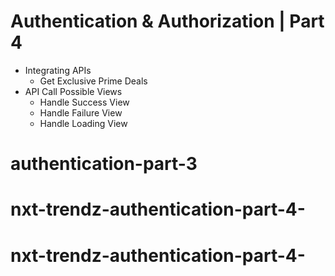 # Authentication & Authorization | Part 4

- Integrating APIs
  - Get Exclusive Prime Deals
- API Call Possible Views
  - Handle Success View
  - Handle Failure View
  - Handle Loading View
# authentication-part-3
# nxt-trendz-authentication-part-4-
# nxt-trendz-authentication-part-4-
